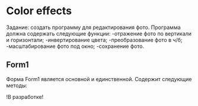 # Color effects

Задание: создать программу для редактирования фото.
Программа должна содержать следующие функции:
-отражение фото по вертикали и горизонтали;
-инвертирование цвета;
-преобразование фото в ч/б;
-масштабирование фото под окно;
-сохранение фото.

## Form1 
Форма Form1 является основной и единственной.
Содержит следующие методы:

!В разработке!